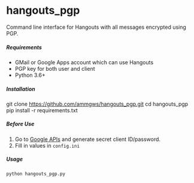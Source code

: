 # hangouts_pgp
Command line interface for Hangouts with all messages encrypted using PGP.

##### Requirements
* GMail or Google Apps account which can use Hangouts
* PGP key for both user and client
* Python 3.6+

##### Installation
git clone https://github.com/ammgws/hangouts_pgp.git
cd hangouts_pgp
pip install -r requirements.txt  

##### Before Use
1. Go to [Google APIs](https://console.developers.google.com/apis/) and generate secret client ID/password.
2. Fill in values in `config.ini`

##### Usage
```
python hangouts_pgp.py
```

